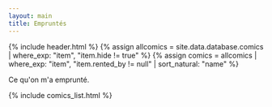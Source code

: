 ```yaml
---
layout: main
title: Empruntés
---
```


{% include header.html %}
{% assign allcomics = site.data.database.comics | where_exp: "item", "item.hide != true" %}
{% assign comics = allcomics | where_exp: "item", "item.rented_by != null" | sort_natural: "name" %}

Ce qu'on m'a emprunté.

<div id="comics-list">
{% include comics_list.html %}
</div>